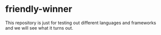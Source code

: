 # friendly-winner
This repository is just for testing out different languages and frameworks and we will see what it turns out.
